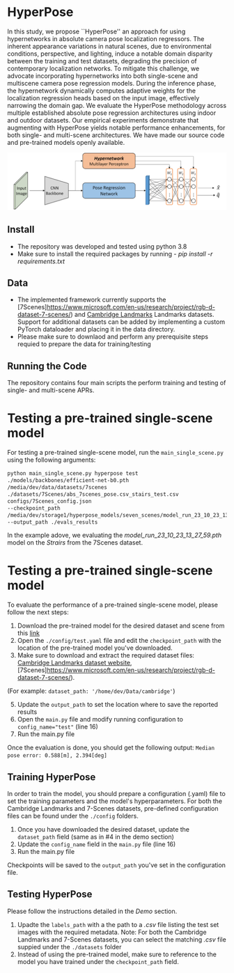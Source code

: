 # HyperPose

In this study, we propose ``HyperPose'' an approach for using hypernetworks
in absolute camera pose localization regressors. The inherent appearance
variations in natural scenes, due to environmental conditions, perspective,
and lighting, induce a notable domain disparity between the training and
test datasets, degrading the precision of contemporary localization
networks. To mitigate this challenge, we advocate incorporating
hypernetworks into both single-scene and multiscene camera pose regression
models. During the inference phase, the hypernetwork dynamically computes
adaptive weights for the localization regression heads based on the input
image, effectively narrowing the domain gap. We evaluate the HyperPose
methodology across multiple established absolute pose regression
architectures using indoor and outdoor datasets. Our empirical experiments
demonstrate that augmenting with HyperPose yields notable performance
enhancements, for both single- and multi-scene architectures. We have made
our source code and pre-trained models openly available.

![plot](./img/hyperpose_intro.png?raw=true "Title")


## Install
* The repository was developed and tested using python 3.8
* Make sure to install the required packages by running - *pip install -r requirements.txt*

## Data
* The implemented framework currently supports the [7Scenes]https://www.microsoft.com/en-us/research/project/rgb-d-dataset-7-scenes/) and [Cambridge Landmarks](https://www.repository.cam.ac.uk/items/53788265-cb98-42ee-b85b-7a0cbc8eddb3) Landmarks datasets. Support for additional datasets can be added by implementing a custom PyTorch dataloader and placing it in the data directory.
* Please make sure to downlaod and perform any prerequisite steps requied to prepare the data for training/testing

## Running the Code
The repository contains four main scripts the perform training and testing of single- and multi-scene APRs.

# Testing a pre-trained single-scene model
For testing a pre-trained single-scene model, run the `main_single_scene.py` using the following arguments:
```
python main_single_scene.py hyperpose test ./models/backbones/efficient-net-b0.pth /media/dev/data/datasets/7scenes ./datasets/7Scenes/abs_7scenes_pose.csv_stairs_test.csv configs/7Scenes_config.json
--checkpoint_path /media/dev/storage1/hyperpose_models/seven_scenes/model_run_23_10_23_13_27_59.pth --output_path ./evals_results
```
In the example adove, we evaluating the *model_run_23_10_23_13_27_59.pth* model on the *Strairs* from the 7Scenes dataset.

# Testing a pre-trained single-scene model
To evaluate the performance of a pre-trained single-scene model, please follow the next steps:
1. Download the pre-trained model for the desired dataset and scene from this [link](https://drive.google.com/file/d/1QFOR9dsQxsmiB-XjonGYteTuawHAUMGu/view?usp=share_link)
2. Open the `./config/test.yaml` file and edit the `checkpoint_path` with the location of the pre-trained model you've downloaded.
3. Make sure to download and extract the required dataset files: [Cambridge Landmarks dataset website](https://www.repository.cam.ac.uk/items/53788265-cb98-42ee-b85b-7a0cbc8eddb3), [7Scenes]https://www.microsoft.com/en-us/research/project/rgb-d-dataset-7-scenes/).

(For example: `dataset_path: '/home/dev/Data/cambridge'`)

5. Update the `output_path` to set the location where to save the reported results
7. Open the `main.py` file and modify running configuration to `config_name="test"` (line 16)
8. Run the main.py file

Once the evaluation is done, you should get the following output:
`Median pose error: 0.588[m], 2.394[deg]`


## Training HyperPose
In order to train the model, you should prepare a configuration (.yaml) file to set the training parameters and the model's hyperparameters.
For both the Cambridge Landmarks and 7-Scenes datasets, pre-defined configuration files can be found under the `./config` folders.
1. Once you have downloaded the desired dataset, update the `dataset_path` field (same as in #4 in the demo section)
2. Update the `config_name` field in the `main.py` file (line 16)
3. Run the main.py file

Checkpoints will be saved to the `output_path` you've set in the configuration file.

## Testing HyperPose
Please follow the instructions detailed in the *Demo* section.
1. Upadte the `labels_path` with a the path to a *.csv* file listing the test set images with the required metadata.
Note: For both the Cambridge Landmarks and 7-Scenes datasets, you can select the matching *.csv* file suppied under the `./datasets` folder
2. Instead of using the pre-trained model, make sure to reference to the model you have trained under the `checkpoint_path` field.
